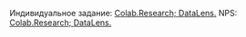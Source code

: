 Индивидуальное задание:
[Colab.Research; ](https://colab.research.google.com/drive/1aaTrpElDMdg2qqyEcevkiyWfChSOp_BF?usp=sharing)
[DataLens.](https://datalens.yandex/wxn64jr4r5r8m)
NPS:
[Colab.Research; ](https://colab.research.google.com/drive/1Hg1lHvtJIJKd7ksHeKAoglfYS19Q2sX8?usp=sharing)
[DataLens.](https://datalens.yandex/x66fspgdec1in)
